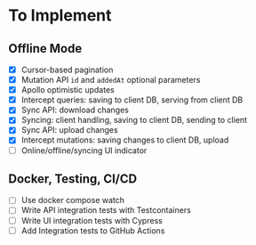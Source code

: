 # To Implement

## Offline Mode

- [x] Cursor-based pagination
- [x] Mutation API `id` and `addedAt` optional parameters
- [x] Apollo optimistic updates
- [x] Intercept queries: saving to client DB, serving from client DB
- [x] Sync API: download changes
- [x] Syncing: client handling, saving to client DB, sending to client
- [x] Sync API: upload changes
- [x] Intercept mutations: saving changes to client DB, upload
- [ ] Online/offline/syncing UI indicator

## Docker, Testing, CI/CD

- [ ] Use docker compose watch
- [ ] Write API integration tests with Testcontainers
- [ ] Write UI integration tests with Cypress
- [ ] Add Integration tests to GitHub Actions
